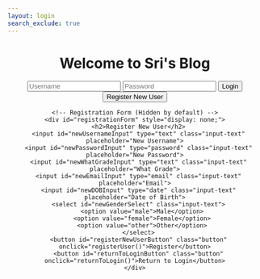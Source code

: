 ```yaml
---
layout: login
search_exclude: true
---
```


<html lang="en">
<head>
  <meta charset="UTF-8">
  <meta name="viewport" content="width=device-width, initial-scale=1.0">
  <link rel="stylesheet" type="text/css" href="your_stylesheet.css">
  <title>Login Page</title>
</head>
<body>
  <div class="container" style="text-align: center;">
    <h1>Welcome to Sri's Blog</h1>
    <input id="usernameInput" type="text" class="input-text" placeholder="Username">
    <input id="passwordInput" type="password" class="input-text" placeholder="Password">
    <button id="loginButton" class="button" onclick="loginUser()">Login</button>
    <button id="registerButton" class="button register-button" onclick="showRegistrationForm()">Register New User</button>

    <!-- Registration Form (Hidden by default) -->
    <div id="registrationForm" style="display: none;">
      <h2>Register New User</h2>
      <input id="newUsernameInput" type="text" class="input-text" placeholder="New Username">
      <input id="newPasswordInput" type="password" class="input-text" placeholder="New Password">
      <input id="newWhatGradeInput" type="text" class="input-text" placeholder="What Grade">
      <input id="newEmailInput" type="email" class="input-text" placeholder="Email">
      <input id="newDOBInput" type="date" class="input-text" placeholder="Date of Birth">
      <select id="newGenderSelect" class="input-text">
        <option value="male">Male</option>
        <option value="female">Female</option>
        <option value="other">Other</option>
      </select>
      <button id="registerNewUserButton" class="button" onclick="registerUser()">Register</button>
      <button id="returnToLoginButton" class="button" onclick="returnToLogin()">Return to Login</button>
    </div>
  </div>

  <script>
    function showRegistrationForm() {
      // Hide login fields
      document.getElementById("usernameInput").style.display = "none";
      document.getElementById("passwordInput").style.display = "none";
      document.getElementById("loginButton").style.display = "none";
      document.getElementById("registerButton").style.display = "none";

      // Show registration fields
      document.getElementById("registrationForm").style.display = "block";
    }

    function registerUser() {
      const newUsername = document.getElementById("newUsernameInput").value;
      const newPassword = document.getElementById("newPasswordInput").value;
      const newWhatGrade = document.getElementById("newWhatGradeInput").value;
      const newEmail = document.getElementById("newEmailInput").value;
      const newDOB = document.getElementById("newDOBInput").value;
      const newGender = document.getElementById("newGenderSelect").value;

      // Make a POST request to register a new user
      fetch('http://127.0.0.1:5000/users', {
        method: 'POST',
        headers: {
          'Content-Type': 'application/json',
        },
        body: JSON.stringify({
          username: newUsername,
          password: newPassword,
          what_grade: newWhatGrade,
          email: newEmail,
          date_of_birth: newDOB,
          gender: newGender,
        }),
      })
      .then(response => response.json())
      .then(data => {
        console.log('User registration successful:', data);
        alert('Registration successful!');
        // Optionally, you can show a success message or redirect the user
        showLoginFields();
      })
      .catch(error => {
        console.error('Error registering user:', error);
        alert('Registration failed. Please try again.');
        // Handle error, show error message, etc.
      });
    }

    function showLoginFields() {
      // Show login fields
      document.getElementById("usernameInput").style.display = "block";
      document.getElementById("passwordInput").style.display = "block";
      document.getElementById("loginButton").style.display = "block";
      document.getElementById("registerButton").style.display = "block";

      // Hide registration fields
      document.getElementById("registrationForm").style.display = "none";
    }

    function returnToLogin() {
      showLoginFields();
    }

    function loginUser() {
      const username = document.getElementById("usernameInput").value;
      const password = document.getElementById("passwordInput").value;

      // Make a POST request to check login credentials
      fetch('http://127.0.0.1:5000/login', {
        method: 'POST',
        headers: {
          'Content-Type': 'application/json',
        },
        body: JSON.stringify({
          username: username,
          password: password,
        }),
      })
      .then(response => {
        if (response.ok) {
          console.log('Login successful');
          alert('Login successful');
          
          // Redirect the user to another link after successful login
          window.location.href = 'https://srivaidyas.github.io/student2.0/AD_compsci.html';
        } else {
          console.log('Login failed');
          alert('Login failed, please check your credentials');
        }
      })
      .catch(error => {
        console.error('Error:', error);
      });
    }
  </script>
</body>
</html>
